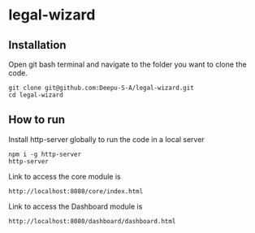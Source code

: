 # legal-wizard

## Installation

Open git bash terminal and navigate to the folder you want to clone the code.

```
git clone git@github.com:Deepu-S-A/legal-wizard.git
cd legal-wizard
```

## How to run

Install http-server globally to run the code in a local server

```
npm i -g http-server
http-server
```

Link to access the core module is

```
http://localhost:8080/core/index.html
```


Link to access the Dashboard module is

```
http://localhost:8080/dashboard/dashboard.html
```
